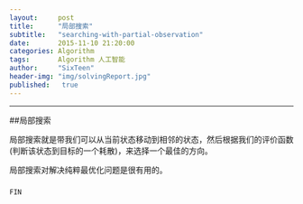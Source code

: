 ```yaml
---
layout:     post
title:      "局部搜索"
subtitle:   "searching-with-partial-observation"
date:       2015-11-10 21:20:00
categories: Algorithm
tags:       Algorithm 人工智能
author:     "SixTeen"
header-img: "img/solvingReport.jpg"
published:   true
---
```




----


##局部搜索

局部搜索就是带我们可以从当前状态移动到相邻的状态，然后根据我们的评价函数(判断该状态到目标的一个耗散)，来选择一个最佳的方向。

局部搜索对解决纯粹最优化问题是很有用的。


###



    FIN